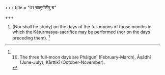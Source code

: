 +++
title = "01 चातुर्मासीषु च"

+++
1. (Nor shall he study) on the days of the full moons of those months in which the Kāturmasya-sacrifice may be performed (nor on the days preceding them). [^1] 


[^1]:  10. The three full-moon days are Phālgunī (February-March), Āṣādhī (June-July), Kārttikī (October-November).
